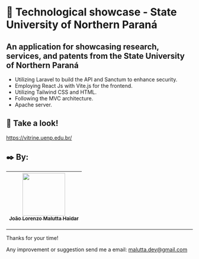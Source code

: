 # :rocket: Technological showcase - State University of Northern Paraná

## An application for showcasing research, services, and patents from the State University of Northern Paraná

 - Utilizing Laravel to build the API and Sanctum to enhance security.
 - Employing React Js with Vite.js for the frontend.
 - Utilizing Tailwind CSS and HTML.
 - Following the MVC architecture.
 - Apache server.

## 🤟 Take a look!
https://vitrine.uenp.edu.br/
 
## ✒️ By:
| [<img src="https://avatars.githubusercontent.com/u/88116603?v=4" width=115><br><sub>João Lorenzo Malutta Haidar</sub>](https://github.com/lorenzoMalutta) |
| :---: 

---
Thanks for your time!

Any improvement or suggestion send me a email:    malutta.dev@gmail.com
